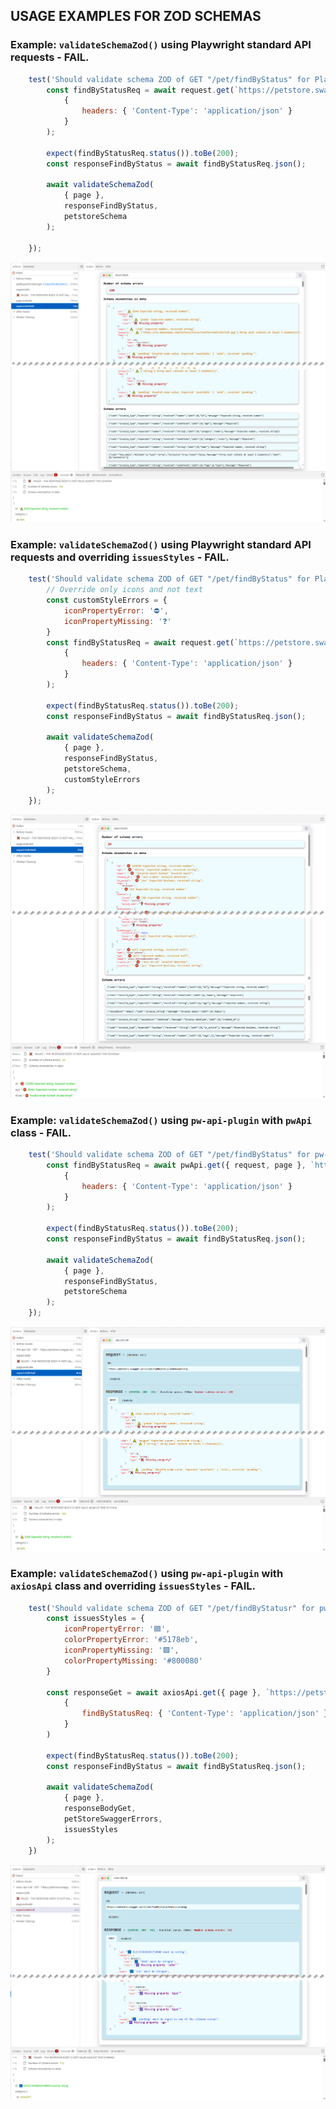 ## USAGE EXAMPLES FOR ZOD SCHEMAS


### Example: `validateSchemaZod()` using **Playwright standard API requests** - FAIL.

```javascript
    test('Should validate schema ZOD of GET "/pet/findByStatus" for Playwright standard API - FAIL', async ({ request, page }) => {
        const findByStatusReq = await request.get(`https://petstore.swagger.io/pet/findByStatus?status=pending`,
            {
                headers: { 'Content-Type': 'application/json' }
            }
        );

        expect(findByStatusReq.status()).toBe(200);
        const responseFindByStatus = await findByStatusReq.json();

        await validateSchemaZod(
            { page },
            responseFindByStatus,
            petstoreSchema
        );
        
    });
```

![ValidateSchemaZod with Playwright standard API](images/standard-zod.png)


### Example: `validateSchemaZod()` using **Playwright standard API requests** and overriding `issuesStyles` - FAIL.

```javascript
    test('Should validate schema ZOD of GET "/pet/findByStatus" for Playwright standard API and overriding `issuesStyles` - FAIL', async ({ request, page }) => {
        // Override only icons and not text
        const customStyleErrors = {
            iconPropertyError: '⛔',
            iconPropertyMissing: '❓'
        }
        const findByStatusReq = await request.get(`https://petstore.swagger.io/pet/findByStatus?status=pending`,
            {
                headers: { 'Content-Type': 'application/json' }
            }
        );

        expect(findByStatusReq.status()).toBe(200);
        const responseFindByStatus = await findByStatusReq.json();

        await validateSchemaZod(
            { page },
            responseFindByStatus,
            petstoreSchema,
            customStyleErrors
        );
    });
```

![ValidateSchemaZod with Playwright standard API and custom Styles override](images/standard-zod-custom.png)


### Example: `validateSchemaZod()` using **`pw-api-plugin`** with `pwApi` class - FAIL.

```javascript
    test('Should validate schema ZOD of GET "/pet/findByStatus" for pw-api-plugin and pwApi - FAIL', async ({ request, page }) => {
        const findByStatusReq = await pwApi.get({ request, page }, `https://petstore.swagger.io/pet/findByStatus?status=pending`,
            {
                headers: { 'Content-Type': 'application/json' }
            }
        );

        expect(findByStatusReq.status()).toBe(200);
        const responseFindByStatus = await findByStatusReq.json();

        await validateSchemaZod(
            { page },
            responseFindByStatus,
            petstoreSchema
        );
    });
```

![ValidateSchemaZod with pw-api-plugin and pwAPI](images/pwapi-zod.png)


### Example: `validateSchemaZod()` using **`pw-api-plugin`** with `axiosApi` class and overriding `issuesStyles` - FAIL.

```javascript
    test('Should validate schema ZOD of GET "/pet/findByStatusr" for pw-api-plugin and axiosApi and overriding `issuesStyles` - FAIL', async ({ request, page }) => {
        const issuesStyles = {
            iconPropertyError: '🟦',
            colorPropertyError: '#5178eb',
            iconPropertyMissing: '🟪',
            colorPropertyMissing: '#800080'
        }

        const responseGet = await axiosApi.get({ page }, `https://petstore.swagger.io/v2/pet/findByStatus?status=pending`,
            {
                findByStatusReq: { 'Content-Type': 'application/json' }
            }
        )
                
        expect(findByStatusReq.status()).toBe(200);
        const responseFindByStatus = await findByStatusReq.json();

        await validateSchemaZod(
            { page },
            responseBodyGet,
            petStoreSwaggerErrors,
            issuesStyles
        );
    })
```

![ValidateSchemaZod with pw-api-plugin and axiosAPI and custom Styles override](images/pwaxios-zod-custom.png)
